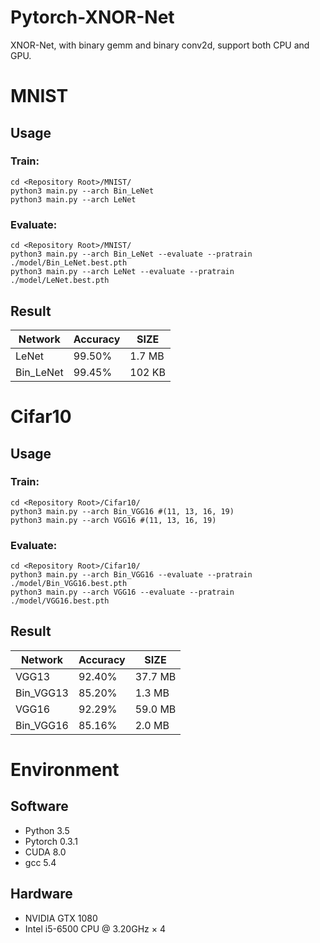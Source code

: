 # Pytorch-XNOR-Net
XNOR-Net, with binary gemm and binary conv2d, support both CPU and GPU.


# MNIST

## Usage
### Train:
~~~shell
cd <Repository Root>/MNIST/
python3 main.py --arch Bin_LeNet
python3 main.py --arch LeNet
~~~
### Evaluate:
~~~shell
cd <Repository Root>/MNIST/
python3 main.py --arch Bin_LeNet --evaluate --pratrain ./model/Bin_LeNet.best.pth
python3 main.py --arch LeNet --evaluate --pratrain ./model/LeNet.best.pth
~~~
## Result
|  Network  | Accuracy |  SIZE   |
|  -------  | -------- |  ----   |
|   LeNet   |  99.50%  |  1.7 MB |
| Bin_LeNet |  99.45%  |  102 KB |


# Cifar10

## Usage
### Train:
~~~shell
cd <Repository Root>/Cifar10/
python3 main.py --arch Bin_VGG16 #(11, 13, 16, 19)
python3 main.py --arch VGG16 #(11, 13, 16, 19)
~~~
### Evaluate:
~~~shell
cd <Repository Root>/Cifar10/
python3 main.py --arch Bin_VGG16 --evaluate --pratrain ./model/Bin_VGG16.best.pth
python3 main.py --arch VGG16 --evaluate --pratrain ./model/VGG16.best.pth
~~~
## Result
|  Network  | Accuracy |  SIZE    |
|  -------  | -------- |  ----    |
|   VGG13   |  92.40%  |  37.7 MB |
| Bin_VGG13 |  85.20%  |  1.3  MB |
|   VGG16   |  92.29%  |  59.0 MB |
| Bin_VGG16 |  85.16%  |  2.0  MB |


# Environment
## Software

* Python  3.5
* Pytorch 0.3.1
* CUDA    8.0
* gcc     5.4

## Hardware

* NVIDIA GTX 1080
* Intel  i5-6500 CPU @ 3.20GHz × 4
